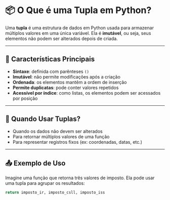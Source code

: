 # 📦 O Que é uma Tupla em Python?

Uma **tupla** é uma estrutura de dados em Python usada para armazenar múltiplos valores em uma única variável. Ela é **imutável**, ou seja, seus elementos não podem ser alterados depois de criada.

---

## 🔑 Características Principais

- **Sintaxe**: definida com parênteses `()`
- **Imutável**: não permite modificações após a criação
- **Ordenada**: os elementos mantêm a ordem de inserção
- **Permite duplicatas**: pode conter valores repetidos
- **Acessível por índice**: como listas, os elementos podem ser acessados por posição

---

## 🧠 Quando Usar Tuplas?

- Quando os dados não devem ser alterados
- Para retornar múltiplos valores de uma função
- Para representar registros fixos (ex: coordenadas, datas, etc.)

---

## 📤 Exemplo de Uso

Imagine uma função que retorna três valores de imposto. Ela pode usar uma tupla para agrupar os resultados:

```python
return imposto_ir, imposto_csll, imposto_iss
